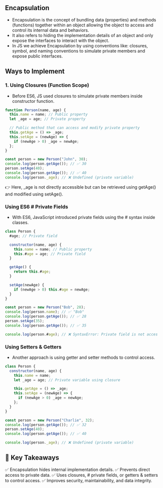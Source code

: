## Encapsulation

- Encapsulation is the concept of bundling data (properties) and methods (functions) together within an object allowing the object to access and control its internal data and behaviors.
- It also refers to hiding the implementation details of an object and only expose the interfaces to interact with the object.
- In JS we achieve Encapsulation by using conventions like: closures, symbol, and naming conventions to simulate private members and expose public interfaces.

## Ways to Implement

### 1. Using Closures (Function Scope)

- Before ES6, JS used closures to simulate private members inside constructor function.

```js
function Person(name, age) {
  this.name = name; // Public property
  let _age = age; // Private property

  // Public method that can access and modify private property
  this.getAge = () => _age;
  this.setAge = (newAge) => {
    if (newAge > 0) _age = newAge;
  };
}

const person = new Person("John", 30);
console.log(person.getAge()); // ✅ 30
person.setAge(40);
console.log(person.getAge()); // ✅ 40
console.log(person._age); // ❌ Undefined (private variable)
```

👉 Here, \_age is not directly accessible but can be retrieved using getAge() and modified using setAge().

### Using ES6 # Private Fields

- With ES6, JavaScript introduced private fields using the # syntax inside classes.

```js
class Person {
  #age; // Private field

  constructor(name, age) {
    this.name = name; // Public property
    this.#age = age; // Private field
  }

  getAge() {
    return this.#age;
  }

  setAge(newAge) {
    if (newAge > 0) this.#age = newAge;
  }
}

const person = new Person("Bob", 28);
console.log(person.name); // ✅ "Bob"
console.log(person.getAge()); // ✅ 28
person.setAge(35);
console.log(person.getAge()); // ✅ 35

console.log(person.#age); // ❌ SyntaxError: Private field is not accessible
```

### Using Setters & Getters

- Another approach is using getter and setter methods to control access.

```js
class Person {
  constructor(name, age) {
    this.name = name;
    let _age = age; // Private variable using closure

    this.getAge = () => _age;
    this.setAge = (newAge) => {
      if (newAge > 0) _age = newAge;
    };
  }
}

const person = new Person("Charlie", 32);
console.log(person.getAge()); // ✅ 32
person.setAge(40);
console.log(person.getAge()); // ✅ 40

console.log(person._age); // ❌ Undefined (private variable)
```

## 🔑 Key Takeaways

✅ Encapsulation hides internal implementation details.
✅ Prevents direct access to private data.
✅ Uses closures, # private fields, or getters & setters to control access.
✅ Improves security, maintainability, and data integrity.
